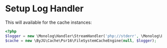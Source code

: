 # Setup Log Handler

This will available for the cache instances:

```php
<?php
$logger = new \Monolog\Handler\StreamHandler('php://stderr', \Monolog\Logger::DEBUG);
$cache = new \ByJG\Cache\Psr16\FileSystemCacheEngine(null, $logger);
```
